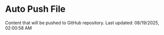 # Auto Push File

Content that will be pushed to GitHub repository.
Last updated: 08/19/2025, 02:00:58 AM